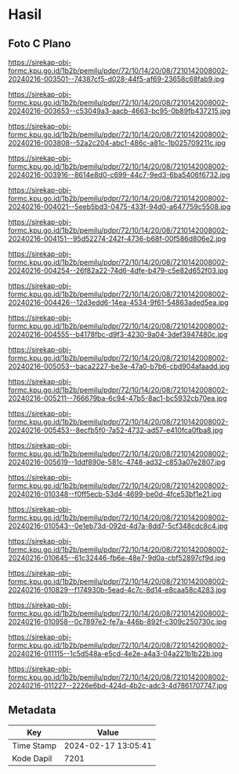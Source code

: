 # Hasil

## Foto C Plano

https://sirekap-obj-formc.kpu.go.id/1b2b/pemilu/pdpr/72/10/14/20/08/7210142008002-20240216-003501--74387cf5-d028-44f5-af69-23658c68fab9.jpg

https://sirekap-obj-formc.kpu.go.id/1b2b/pemilu/pdpr/72/10/14/20/08/7210142008002-20240216-003653--c53049a3-aacb-4663-bc95-0b89fb437215.jpg

https://sirekap-obj-formc.kpu.go.id/1b2b/pemilu/pdpr/72/10/14/20/08/7210142008002-20240216-003808--52a2c204-abc1-486c-a81c-1b025709211c.jpg

https://sirekap-obj-formc.kpu.go.id/1b2b/pemilu/pdpr/72/10/14/20/08/7210142008002-20240216-003916--8614e8d0-c699-44c7-9ed3-6ba5406f6732.jpg

https://sirekap-obj-formc.kpu.go.id/1b2b/pemilu/pdpr/72/10/14/20/08/7210142008002-20240216-004021--5eeb5bd3-0475-433f-94d0-a647759c5508.jpg

https://sirekap-obj-formc.kpu.go.id/1b2b/pemilu/pdpr/72/10/14/20/08/7210142008002-20240216-004151--95d52274-242f-4736-b68f-00f586d806e2.jpg

https://sirekap-obj-formc.kpu.go.id/1b2b/pemilu/pdpr/72/10/14/20/08/7210142008002-20240216-004254--26f82a22-74d6-4dfe-b479-c5e82d652f03.jpg

https://sirekap-obj-formc.kpu.go.id/1b2b/pemilu/pdpr/72/10/14/20/08/7210142008002-20240216-004426--12d3edd6-14ea-4534-9f61-54863aded5ea.jpg

https://sirekap-obj-formc.kpu.go.id/1b2b/pemilu/pdpr/72/10/14/20/08/7210142008002-20240216-004555--b4178fbc-d9f3-4230-9a04-3def3947480c.jpg

https://sirekap-obj-formc.kpu.go.id/1b2b/pemilu/pdpr/72/10/14/20/08/7210142008002-20240216-005053--baca2227-be3e-47a0-b7b6-cbd904afaadd.jpg

https://sirekap-obj-formc.kpu.go.id/1b2b/pemilu/pdpr/72/10/14/20/08/7210142008002-20240216-005211--766679ba-6c94-47b5-8ac1-bc5932cb70ea.jpg

https://sirekap-obj-formc.kpu.go.id/1b2b/pemilu/pdpr/72/10/14/20/08/7210142008002-20240216-005453--8ecfb5f0-7a52-4732-ad57-e410fca0fba8.jpg

https://sirekap-obj-formc.kpu.go.id/1b2b/pemilu/pdpr/72/10/14/20/08/7210142008002-20240216-005619--1ddf890e-581c-4748-ad32-c853a07e2807.jpg

https://sirekap-obj-formc.kpu.go.id/1b2b/pemilu/pdpr/72/10/14/20/08/7210142008002-20240216-010348--f0ff5ecb-53d4-4699-be0d-4fce53bf1e21.jpg

https://sirekap-obj-formc.kpu.go.id/1b2b/pemilu/pdpr/72/10/14/20/08/7210142008002-20240216-010543--0e1eb73d-092d-4d7a-8dd7-5cf348cdc8c4.jpg

https://sirekap-obj-formc.kpu.go.id/1b2b/pemilu/pdpr/72/10/14/20/08/7210142008002-20240216-010645--61c32446-fb6e-48e7-9d0a-cbf52897cf9d.jpg

https://sirekap-obj-formc.kpu.go.id/1b2b/pemilu/pdpr/72/10/14/20/08/7210142008002-20240216-010829--f174930b-5ead-4c7c-8d14-e8caa58c4283.jpg

https://sirekap-obj-formc.kpu.go.id/1b2b/pemilu/pdpr/72/10/14/20/08/7210142008002-20240216-010958--0c7897e2-fe7a-446b-892f-c309c250730c.jpg

https://sirekap-obj-formc.kpu.go.id/1b2b/pemilu/pdpr/72/10/14/20/08/7210142008002-20240216-011115--1c5d548a-e5cd-4e2e-a4a3-04a221b1b22b.jpg

https://sirekap-obj-formc.kpu.go.id/1b2b/pemilu/pdpr/72/10/14/20/08/7210142008002-20240216-011227--2226e6bd-424d-4b2c-adc3-4d7861707747.jpg


## Metadata

| Key        | Value               |
| ---------- | ------------------- |
| Time Stamp | 2024-02-17 13:05:41 |
| Kode Dapil | 7201                |



